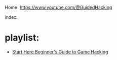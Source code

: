 Home: https://www.youtube.com/@GuidedHacking

index:

# playlist:
- [Start Here Beginner's Guide to Game Hacking](https://www.youtube.com/playlist?list=PLt9cUwGw6CYHKBH5OoR8M2ELGlNlrgBKl)
